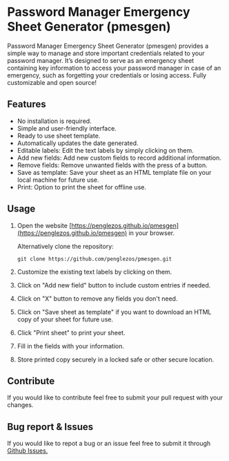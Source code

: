 # Password Manager Emergency Sheet Generator (pmesgen)

Password Manager Emergency Sheet Generator (pmesgen) provides a simple way to manage and store important credentials related to your password manager. It’s designed to serve as an emergency sheet containing key information to access your password manager in case of an emergency, such as forgetting your credentials or losing access. Fully customizable and open source!

## Features

- No installation is required.
- Simple and user-friendly interface.
- Ready to use sheet template.
- Automatically updates the date generated.
- Editable labels: Edit the text labels by simply clicking on them.
- Add new fields: Add new custom fields to record additional information.
- Remove fields: Remove unwanted fields with the press of a button.
- Save as template: Save your sheet as an HTML template file on your local machine for future use.
- Print: Option to print the sheet for offline use.

## Usage

1. Open the website [https://penglezos.github.io/pmesgen](https://penglezos.github.io/pmesgen) in your browser.

   Alternatively clone the repository:

   ```
   git clone https://github.com/penglezos/pmesgen.git
   ```

2. Customize the existing text labels by clicking on them.
3. Click on "Add new field" button to include custom entries if needed.
4. Click on "X" button to remove any fields you don't need.
5. Click on "Save sheet as template" if you want to download an HTML copy of your sheet for future use.
6. Click "Print sheet" to print your sheet.
7. Fill in the fields with your information.
8. Store printed copy securely in a locked safe or other secure location.

## Contribute

If you would like to contribute feel free to submit your pull request with your changes.

## Bug report & Issues

If you would like to repot a bug or an issue feel free to submit it through [Github Issues.](https://github.com/penglezos/pmesgen/issues)
